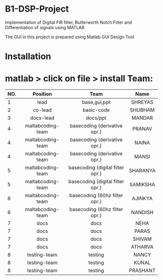 # B1-DSP-Project
Implementation of Digital FIR filter, Butterworth Notch Filter and Differentiation of signals using MATLAB 

The GUI in this project is prepared using Matlab GUI Design Tool


# Installation
matlab  > click on file > install
 Team:
=============================

| NO.    | Position     | Team               | Name                       |
| :----- | :----------: | :----------------: | :-------------------------:|
|  1     |      lead        |      base,gui,ppt              |    SHREYAS                       |
|  2     |         co-lead     |        basic-code            |        SHUBHAM                    |
|    3    |       docs-lead       |          docs/ppt          |           MANDAR                 |
|   4     |        maltabcoding-team     |      basecoding  (derivative opr.)            |          PRANAV                  |
|   4     |        maltabcoding-team     |      basecoding  (derivative opr.)             |          NAINA                  |
|   4     |        maltabcoding-team     |      basecoding   (derivative opr.)            |          MANSI                  |
|   5     |        maltabcoding-team     |      basecoding   (digital filter opr.)            |          SHARANYA                  |
|   5     |        maltabcoding-team     |      basecoding   (digital filter opr.)            |          SAMIKSHA                  |
|   6     |        maltabcoding-team     |      basecoding   (60hz filter opr.)            |          AJINKYA                  |
|   6     |        maltabcoding-team     |      basecoding   (60hz filter opr.)            |          NANDISH                  |
|   7    |         docs     |      docs              |              NEHA              |
|   7    |         docs     |      docs              |              PARAS              |
|   7    |         docs     |      docs              |              SHIVAM              |
|   7    |         docs     |      docs              |              ATHARVA              |
|   8     |        testing-team      |      testing              |          NANCY                  |
|   8     |        testing-team      |      testing              |          KUNAL                  |
|   8     |        testing-team      |      testing              |          PRASHANT                  |

